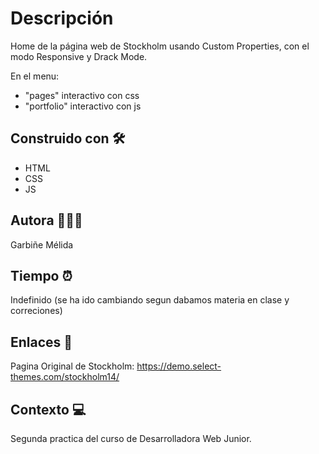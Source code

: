 # Descripción
 Home de la página web de Stockholm usando Custom Properties, con el modo Responsive y Drack Mode.
 
 En el menu:
 - "pages" interactivo con css
 - "portfolio" interactivo con js 
 
## Construido con 🛠
- HTML
- CSS
- JS

## Autora 👩🏻‍💻 
Garbiñe Mélida 

## Tiempo ⏰
Indefinido (se ha ido cambiando segun dabamos materia en clase y correciones) 

## Enlaces 🔗
Pagina Original de Stockholm: https://demo.select-themes.com/stockholm14/

## Contexto 💻
Segunda practica del curso de Desarrolladora Web Junior.
